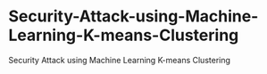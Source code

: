 # Security-Attack-using-Machine-Learning-K-means-Clustering
Security Attack using Machine Learning K-means Clustering
